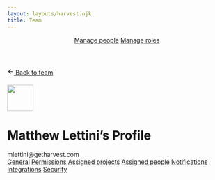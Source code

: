 ```yaml
---
layout: layouts/harvest.njk
title: Team
---
```


<header id="top-nav">
  <nav>
    <a href="/harvest-playground/team" class="is-active">Manage people</a>
    <a href="#">Manage roles</a>
  </nav>
</header>

<main>
  <div class="flex mb-16" style="height:38px">
    <a href="/harvest-playground/team-analysis" class="button button-sm">
      <svg xmlns="http://www.w3.org/2000/svg" width="15" height="15" viewBox="0 0 24 24" fill="none" stroke="currentColor" stroke-width="2" stroke-linecap="round" stroke-linejoin="round"><line x1="19" y1="12" x2="5" y2="12"></line><polyline points="12 19 5 12 12 5"></polyline></svg> Back to team
    </a>
  </div>

  <div class="flex">
    <img src="https://matthewlettini.me/images/matthew-lettini-avatar.jpg" class="avatar" width="60" height="60">
    <div class="ml-8">
      <h1>Matthew Lettini’s Profile</h1>
      mlettini@getharvest.com
    </div>
  </div>

  <div class="tabs mt-16 mb-16">
    <nav>
      <a href="#" class="is-active">General</a>
      <a href="#">Permissions</a>
      <a href="#">Assigned projects</a>
      <a href="#">Assigned people</a>
      <a href="#">Notifications</a>
      <a href="#">Integrations</a>
      <a href="#">Security</a>
    </nav>
  </div>

</main>
